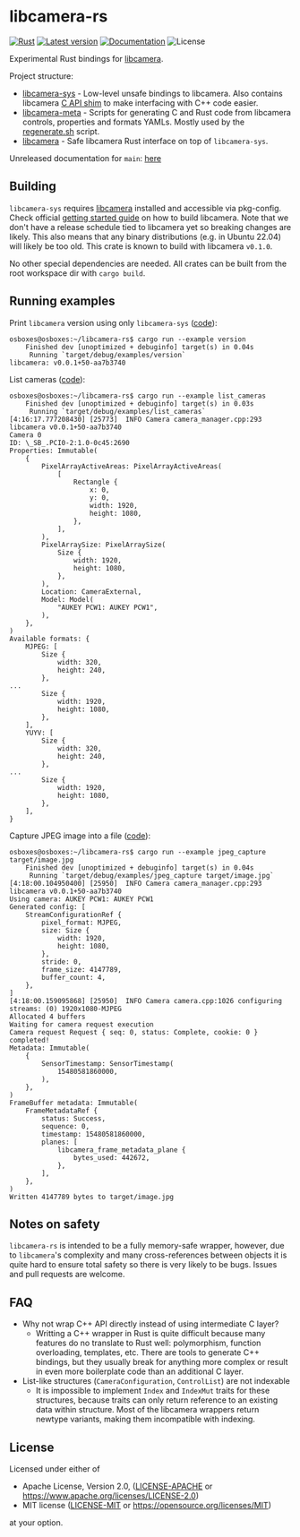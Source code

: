 # libcamera-rs

[![Rust](https://github.com/lit-robotics/libcamera-rs/workflows/CI/badge.svg)](https://github.com/lit-robotics/libcamera-rs/actions)
[![Latest version](https://img.shields.io/crates/v/libcamera.svg)](https://crates.io/crates/libcamera)
[![Documentation](https://docs.rs/libcamera/badge.svg)](https://docs.rs/libcamera)
![License](https://img.shields.io/crates/l/libcamera.svg)

Experimental Rust bindings for [libcamera](https://libcamera.org/).

Project structure:
  - [libcamera-sys](./libcamera-sys/) - Low-level unsafe bindings to libcamera. Also contains libcamera [C API shim](./libcamera-sys/c_api/) to make interfacing with C++ code easier.
  - [libcamera-meta](./libcamera-meta/) - Scripts for generating C and Rust code from libcamera controls, properties and formats YAMLs. Mostly used by the [regenerate.sh](./regenerate.sh) script.
  - [libcamera](./libcamera/) - Safe libcamera Rust interface on top of `libcamera-sys`.

Unreleased documentation for `main`: [here](https://lit-robotics.github.io/libcamera-rs/libcamera/index.html)

## Building

`libcamera-sys` requires [libcamera](https://libcamera.org/) installed and accessible via pkg-config. Check official [getting started guide](https://libcamera.org/getting-started.html) on how to build libcamera. Note that we don't have a release schedule tied to libcamera yet so breaking changes are likely. This also means that any binary distributions (e.g. in Ubuntu 22.04) will likely be too old. This crate is known to build with libcamera  `v0.1.0`.

No other special dependencies are needed. All crates can be built from the root workspace dir with `cargo build`.

## Running examples

Print `libcamera` version using only `libcamera-sys` ([code](./libcamera-sys/examples/version.rs)):
```console
osboxes@osboxes:~/libcamera-rs$ cargo run --example version
    Finished dev [unoptimized + debuginfo] target(s) in 0.04s
     Running `target/debug/examples/version`
libcamera: v0.0.1+50-aa7b3740
```

List cameras ([code](./libcamera/examples/list_cameras.rs)):
```console
osboxes@osboxes:~/libcamera-rs$ cargo run --example list_cameras
    Finished dev [unoptimized + debuginfo] target(s) in 0.03s
     Running `target/debug/examples/list_cameras`
[4:16:17.777208430] [25773]  INFO Camera camera_manager.cpp:293 libcamera v0.0.1+50-aa7b3740
Camera 0
ID: \_SB_.PCI0-2:1.0-0c45:2690
Properties: Immutable(
    {
        PixelArrayActiveAreas: PixelArrayActiveAreas(
            [
                Rectangle {
                    x: 0,
                    y: 0,
                    width: 1920,
                    height: 1080,
                },
            ],
        ),
        PixelArraySize: PixelArraySize(
            Size {
                width: 1920,
                height: 1080,
            },
        ),
        Location: CameraExternal,
        Model: Model(
            "AUKEY PCW1: AUKEY PCW1",
        ),
    },
)
Available formats: {
    MJPEG: [
        Size {
            width: 320,
            height: 240,
        },
...
        Size {
            width: 1920,
            height: 1080,
        },
    ],
    YUYV: [
        Size {
            width: 320,
            height: 240,
        },
...
        Size {
            width: 1920,
            height: 1080,
        },
    ],
}
```

Capture JPEG image into a file ([code](./libcamera/examples/jpeg_capture.rs)):
```console
osboxes@osboxes:~/libcamera-rs$ cargo run --example jpeg_capture target/image.jpg
    Finished dev [unoptimized + debuginfo] target(s) in 0.04s
     Running `target/debug/examples/jpeg_capture target/image.jpg`
[4:18:00.104950400] [25950]  INFO Camera camera_manager.cpp:293 libcamera v0.0.1+50-aa7b3740
Using camera: AUKEY PCW1: AUKEY PCW1
Generated config: [
    StreamConfigurationRef {
        pixel_format: MJPEG,
        size: Size {
            width: 1920,
            height: 1080,
        },
        stride: 0,
        frame_size: 4147789,
        buffer_count: 4,
    },
]
[4:18:00.159095868] [25950]  INFO Camera camera.cpp:1026 configuring streams: (0) 1920x1080-MJPEG
Allocated 4 buffers
Waiting for camera request execution
Camera request Request { seq: 0, status: Complete, cookie: 0 } completed!
Metadata: Immutable(
    {
        SensorTimestamp: SensorTimestamp(
            15480581860000,
        ),
    },
)
FrameBuffer metadata: Immutable(
    FrameMetadataRef {
        status: Success,
        sequence: 0,
        timestamp: 15480581860000,
        planes: [
            libcamera_frame_metadata_plane {
                bytes_used: 442672,
            },
        ],
    },
)
Written 4147789 bytes to target/image.jpg
```

## Notes on safety

`libcamera-rs` is intended to be a fully memory-safe wrapper, however, due to `libcamera`'s complexity and many cross-references between objects it is quite hard to ensure total safety so there is very likely to be bugs. Issues and pull requests are welcome.

## FAQ

- Why not wrap C++ API directly instead of using intermediate C layer?
  - Writting a C++ wrapper in Rust is quite difficult because many features do no translate to Rust well: polymorphism, function overloading, templates, etc. There are tools to generate C++ bindings, but they usually break for anything more complex or result in even more boilerplate code than an additional C layer.
- List-like structures (`CameraConfiguration`, `ControlList`) are not indexable
  - It is impossible to implement `Index` and `IndexMut` traits for these structures, because traits can only return reference to an existing data within structure. Most of the libcamera wrappers return newtype variants, making them incompatible with indexing.

## License

Licensed under either of

* Apache License, Version 2.0, ([LICENSE-APACHE](LICENSE-APACHE) or https://www.apache.org/licenses/LICENSE-2.0)
* MIT license ([LICENSE-MIT](LICENSE-MIT) or https://opensource.org/licenses/MIT)

at your option.
